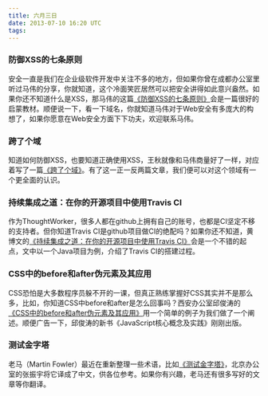 ```yaml
---
title: 六月三日
date: 2013-07-10 16:20 UTC
tags:
---
```

### 防御XSS的七条原则
安全一直是我们在企业级软件开发中关注不多的地方，但如果你曾在成都办公室里听过马伟的分享，你就知道，这个冷面笑匠居然可以把安全讲得如此意兴盎然。如果你还不知道什么是XSS，那马伟的这篇[《防御XSS的七条原则》](http://webappsecuritylab.com/?p=6)会是一篇很好的启蒙教材。顺便说一下，看一下域名，你就知道马伟对于Web安全有多庞大的构想了，如果你愿意在Web安全方面下下功夫，欢迎联系马伟。


### 跨了个域
知道如何防御XSS，也要知道正确使用XSS，王秋就像和马伟商量好了一样，对应着写了一篇[《跨了个域》](http://ishouldbeageek.me/2013/05/31/cross-origin-request/)。有了这一正一反两篇文章，我们便可以对这个领域有一个更全面的认识。

### 持续集成之道：在你的开源项目中使用Travis CI
作为ThoughtWorker，很多人都在github上拥有自己的账号，也都是CI坚定不移的支持者。但你知道Travis CI是github项目做CI的绝配吗？如果你还不知道，黄博文的[《持续集成之道：在你的开源项目中使用Travis CI》](http://huangbowen.net/blog/2013/05/30/use-travis-ci-to-your-open-source-project/)会是一个不错的起点，文中以一个Java项目为例，介绍了Travis CI的搭建过程。


### CSS中的before和after伪元素及其应用
CSS恐怕是大多数程序员躲不开的一课，但真正熟练掌握好CSS其实并不是那么多，比如，你知道CSS中before和after是怎么回事吗？西安办公室邱俊涛的[《CSS中的before和after伪元素及其应用》](http://icodeit.org/2013/05/before-and-after-selector-in-css/)用一个简单的例子为我们做了一个阐述。顺便广告一下，邱俊涛的新书《JavaScript核心概念及实践》刚刚出版。

### 测试金字塔
老马（Martin Fowler）最近在重新整理一些术语，比如[《测试金字塔》](http://zyzhang.github.io/blog/2013/04/28/test-pyramid/)，北京办公室的张振宇将它译成了中文，供各位参考。如果你有兴趣，老马还有很多写好的文章等你翻译。